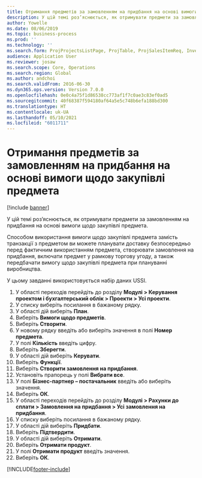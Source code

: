 ```yaml
---
title: Отримання предметів за замовленням на придбання на основі вимоги щодо закупівлі предмета
description: У цій темі роз’яснюється, як отримувати предмети за замовленням на придбання на основі вимоги щодо закупівлі предмета.
author: Yowelle
ms.date: 08/06/2019
ms.topic: business-process
ms.prod: ''
ms.technology: ''
ms.search.form: ProjProjectsListPage, ProjTable, ProjSalesItemReq, InventItemIdLookupSimple, PurchCreateFromSalesOrder, VendAccountItemLookup, PurchTable, PurchEditLines
audience: Application User
ms.reviewer: josaw
ms.search.scope: Core, Operations
ms.search.region: Global
ms.author: andchoi
ms.search.validFrom: 2016-06-30
ms.dyn365.ops.version: Version 7.0.0
ms.openlocfilehash: 0e0c4a75f1d86538cc773af1f7c0ae3c83ef0ad5
ms.sourcegitcommit: 40f68387f594180af64a5e5c748b6efa188bd300
ms.translationtype: HT
ms.contentlocale: uk-UA
ms.lasthandoff: 05/10/2021
ms.locfileid: "6011711"
---
```

# <a name="receive-items-on-purchase-order-from-item-requirement"></a>Отримання предметів за замовленням на придбання на основі вимоги щодо закупівлі предмета

[!include [banner](../../includes/banner.md)]

У цій темі роз’яснюється, як отримувати предмети за замовленням на придбання на основі вимоги щодо закупівлі предмета.

Способом використання вимоги щодо закупівлі предмета замість транзакції з предметом ви можете планувати доставку безпосередньо перед фактичним використанням предмета, створювати замовлення на придбання, включати предмет у рамкову торгову угоду, а також передбачати вимогу щодо закупівлі предмета при плануванні виробництва. 

У цьому завданні використовується набір даних USSI.

1. У області переходів перейдіть до розділу **Модулі > Керування проектом і бухгалтерський облік > Проекти > Усі проекти**.
2. У списку виберіть посилання в бажаному рядку.
3. У області дій виберіть **План**.
4. Виберіть **Вимоги щодо предметів**.
5. Виберіть **Створити**.
6. У новому рядку введіть або виберіть значення в полі **Номер предмета**.
7. У полі **Кількість** введіть цифру.
8. Виберіть **Зберегти**.
9. У області дій виберіть **Керувати**.
10. Виберіть **Функції**.
11. Виберіть **Створити замовлення на придбання**.
12. Установіть прапорець у полі **Вибрати все**.
13. У полі **Бізнес-партнер – постачальник** введіть або виберіть значення.
14. Виберіть **ОК**.
15. У області переходів перейдіть до розділу **Модулі > Рахунки до сплати > Замовлення на придбання > Усі замовлення на придбання**.
16. У списку виберіть посилання в бажаному рядку.
17. У області дій виберіть **Придбати**.
18. Виберіть **Підтвердити**.
19. У області дій виберіть **Отримати**.
20. Виберіть **Отримати продукт**.
21. У полі **Отримати продукт** введіть значення.
22. Виберіть **ОК**.



[!INCLUDE[footer-include](../../includes/footer-banner.md)]